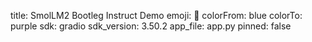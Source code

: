 title: SmolLM2 Bootleg Instruct Demo
emoji: 🤖
colorFrom: blue
colorTo: purple
sdk: gradio
sdk_version: 3.50.2
app_file: app.py
pinned: false
